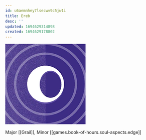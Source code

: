 ```yaml
---
id: u6aemnhey7lsecwv9c5jw1i
title: Ereb
desc: ''
updated: 1694629314898
created: 1694629178802
---
```

![Ereb](assets/ereb-icon.png)

Major [[Grail]], Minor [[games.book-of-hours.soul-aspects.edge]]
